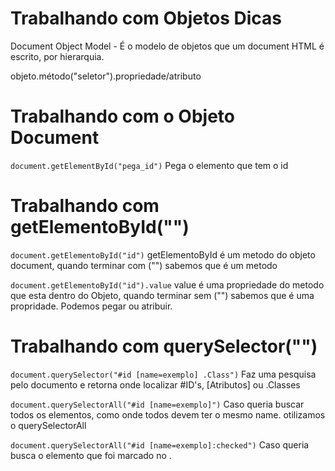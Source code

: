 # Trabalhando com Objetos Dicas
Document Object Model - É o modelo de objetos que um document HTML é escrito, por hierarquia.

objeto.método("seletor").propriedade/atributo

# Trabalhando com o Objeto Document

```document.getElementById("pega_id")```
Pega o elemento que tem o id






# Trabalhando com getElementoById("")
```document.getElementoById("id")```
getElementoById é um metodo do objeto document, quando terminar com ("") sabemos que é um metodo

```document.getElementoById("id").value```
value é uma propriedade do metodo que esta dentro do Objeto, quando terminar sem ("") sabemos que é uma propridade.
Podemos pegar ou atribuir.




# Trabalhando com querySelector("")

```document.querySelector("#id [name=exemplo] .Class")```
Faz uma pesquisa pelo documento e retorna onde localizar #ID's, [Atributos] ou .Classes

```document.querySelectorAll("#id [name=exemplo]")```
Caso queria buscar todos os elementos, como <radio> onde todos devem ter o mesmo name. otilizamos o querySelectorAll

```document.querySelectorAll("#id [name=exemplo]:checked")```
Caso queria busca o elemento que foi marcado no <radio>.